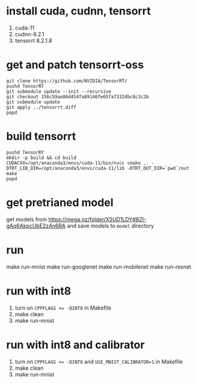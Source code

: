 # install cuda, cudnn, tensorrt

1. cuda-11
2. cudnn-8.2.1
3. tensorrt 8.2.1.8

# get and patch tensorrt-oss
```
git clone https://github.com/NVIDIA/TensorRT/
pushd TensorRT
git submodule update --init --recursive
git checkout 156c59ae86d454fa89146fe65fa7332dbc8c3c2b
git submodule update
git apply ../tensorrt.diff
popd
```

# build tensorrt
```
pushd TensorRT
mkdir -p build && cd build
CUDACXX=/opt/anaconda3/envs/cuda-11/bin/nvcc cmake .. -DTRT_LIB_DIR=/opt/anaconda3/envs/cuda-11/lib -DTRT_OUT_DIR=`pwd`/out
make
popd
```

# get pretrianed model

get models from https://mega.nz/folder/X5UD1LDY#8ZI-gAq6AkpcUbE2z4n6RA and save
models to `model` directory

# run

make run-mnist
make run-googlenet
make run-mobilenet
make run-resnet

# run with int8

1.  turn on `CPPFLAGS += -DINT8` in Makefile
2.  make clean
3.  make run-mnist

# run with int8 and calibrator
1.  turn on `CPPFLAGS += -DINT8` and `USE_MNIST_CALIBRATOR=1` in Makefile
2.  make clean
3.  make run-mnist

